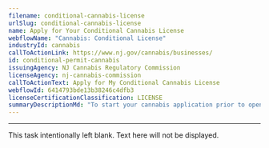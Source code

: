 ```yaml
---
filename: conditional-cannabis-license
urlSlug: conditional-cannabis-license
name: Apply for Your Conditional Cannabis License
webflowName: "Cannabis: Conditional License"
industryId: cannabis
callToActionLink: https://www.nj.gov/cannabis/businesses/
id: conditional-permit-cannabis
issuingAgency: NJ Cannabis Regulatory Commission
licenseAgency: nj-cannabis-commission
callToActionText: Apply for My Conditional Cannabis License
webflowId: 6414793bde13b38246c4dfb3
licenseCertificationClassification: LICENSE
summaryDescriptionMd: "To start your cannabis application prior to opening a site, you may apply for a conditional license that gives you 120 days to find a location, get municipal approval, and apply for a conversion license (which will give your business approval to operate)."
---
```


---

This task intentionally left blank. Text here will not be displayed.
